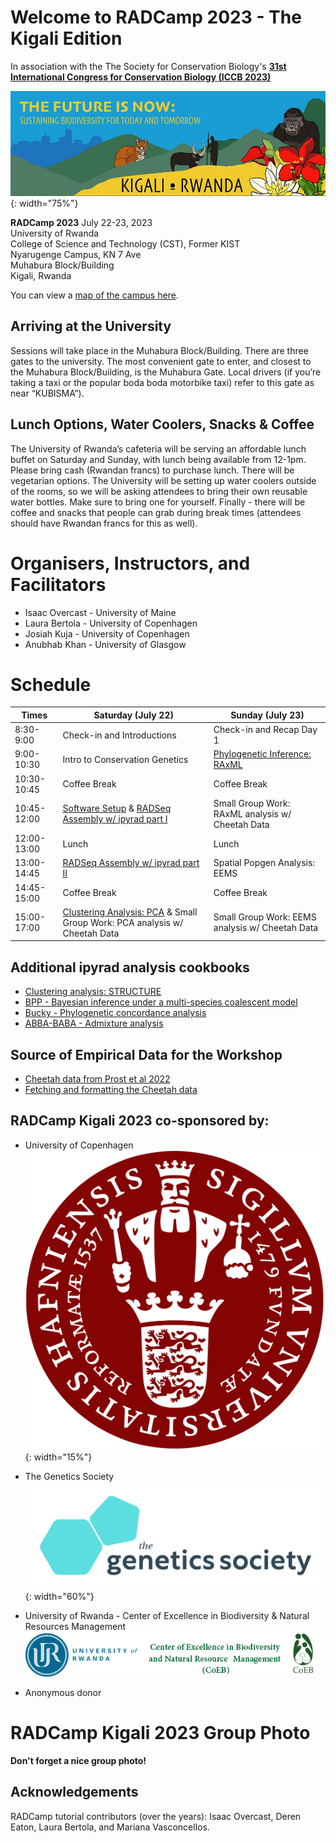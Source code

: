# Welcome to RADCamp 2023 - The Kigali Edition

In association with the The Society for Conservation Biology's [**31st
International Congress for Conservation Biology (ICCB 2023)**](https://conbio.org/mini-sites/iccb-2023/)  

![ICCB 2023](images/ICCB2023-logo.jpg){: width="75%"}  

**RADCamp 2023**
July 22-23, 2023  
University of Rwanda  
College of Science and Technology (CST), Former KIST  
Nyarugenge Campus, KN 7 Ave  
Muhabura Block/Building  
Kigali, Rwanda

You can view a [map of the campus here](https://cst.ur.ac.rw/IMG/pdf/ur_nyarugenge_campus_map_eighth_version_.pdf). 

## Arriving at the University
Sessions will take place in the Muhabura Block/Building. There are three gates
to the university. The most convenient gate to enter, and closest to
the Muhabura Block/Building, is the Muhabura Gate. Local drivers (if you’re
taking a taxi or the popular boda boda motorbike taxi) refer to this gate as near
“KUBISMA”). 

## Lunch Options,  Water Coolers, Snacks & Coffee
The University of Rwanda’s cafeteria will be serving an affordable lunch buffet
on Saturday and Sunday, with lunch being available from 12-1pm. Please bring
cash (Rwandan francs) to purchase lunch. There will be vegetarian options. The
University will be setting up water coolers outside of the rooms, so we will be
asking attendees to bring their own reusable water bottles. Make sure to bring
one for yourself. Finally - there will be coffee and snacks that people can grab
during break times (attendees should have Rwandan francs for this as well).

# Organisers, Instructors, and Facilitators

  - Isaac Overcast - University of Maine
  - Laura Bertola - University of Copenhagen
  - Josiah Kuja - University of Copenhagen
  - Anubhab Khan - University of Glasgow

# Schedule

Times       | Saturday (July 22) | Sunday (July 23) |
-----       | ------------------ | ---------------- | 
8:30-9:00   | Check-in and Introductions | Check-in and Recap Day 1 |
9:00-10:30  | Intro to Conservation Genetics | [Phylogenetic Inference: RAxML](RAxML_API.md) |
10:30-10:45 | Coffee Break | Coffee Break |
10:45-12:00 | [Software Setup](setup.md) & [RADSeq Assembly w/ ipyrad part I](ipyrad-CLI-FullTutorial.md) | Small Group Work: RAxML analysis w/ Cheetah Data |
12:00-13:00 | Lunch | Lunch |
13:00-14:45 | [RADSeq Assembly w/ ipyrad part II](ipyrad-CLI-FullTutorial.md) | Spatial Popgen Analysis: EEMS |
14:45-15:00 | Coffee Break | Coffee Break |
15:00-17:00 | [Clustering Analysis: PCA](PCA_API.md) & Small Group Work: PCA analysis w/ Cheetah Data | Small Group Work: EEMS analysis w/ Cheetah Data |

## Additional ipyrad analysis cookbooks

* [Clustering analysis: STRUCTURE](05_STRUCTURE_API.md)
* [BPP - Bayesian inference under a multi-species coalescent model](https://nbviewer.jupyter.org/github/dereneaton/ipyrad/blob/master/tests/cookbook-bpp-species-delimitation.ipynb)
* [Bucky - Phylogenetic concordance analysis](https://nbviewer.jupyter.org/github/dereneaton/ipyrad/blob/master/tests/cookbook-bucky.ipynb)
* [ABBA-BABA - Admixture analysis](https://nbviewer.jupyter.org/github/dereneaton/ipyrad/blob/master/tests/cookbook-abba-baba.ipynb)

## Source of Empirical Data for the Workshop
* [Cheetah data from Prost et al 2022](https://onlinelibrary.wiley.com/doi/10.1111/mec.16577)
* [Fetching and formatting the Cheetah data](Cheetah_data.md)

## RADCamp Kigali 2023 co-sponsored by:

* University of Copenhagen <br>
![The Heller Group @ University of Copenhagen](images/KU-logo.png){: width="15%"}
 
* The Genetics Society <br>
![The Genetics Society](images/GeneticsSociety.png){: width="60%"}

* University of Rwanda - Center of Excellence in Biodiversity & Natural Resources Management <br>
![University of Rwanda Center of Excellence in Biodiversity and Natural Resources Management](images/URwanda-CoEB.png)

* Anonymous donor

# RADCamp Kigali 2023 Group Photo

**Don't forget a nice group photo!**

## Acknowledgements
RADCamp tutorial contributors (over the years): Isaac Overcast, Deren Eaton,
Laura Bertola, and Mariana Vasconcellos.
